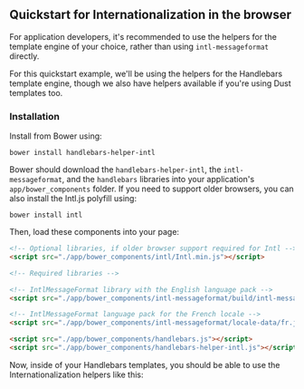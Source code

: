 ## Quickstart for Internationalization in the browser

For application developers, it's recommended to use the helpers for the template engine of your choice, rather than using `intl-messageformat` directly.

For this quickstart example, we'll be using the helpers for the Handlebars template engine, though we also have helpers available if you're using Dust templates too.

### Installation

Install from Bower using:

```
bower install handlebars-helper-intl
```

Bower should download the `handlebars-helper-intl`, the `intl-messageformat`, and the `handlebars` libraries into your application's `app/bower_components` folder. If you need to support older browsers, you can also install the Intl.js polyfill using:

```
bower install intl
```

Then, load these components into your page:

```html
<!-- Optional libraries, if older browser support required for Intl -->
<script src="./app/bower_components/intl/Intl.min.js"></script>

<!-- Required libraries -->

<!-- IntlMessageFormat library with the English language pack -->
<script src="./app/bower_components/intl-messageformat/build/intl-messageformat.en.min.js"></script>

<!-- IntlMessageFormat language pack for the French locale -->
<script src="./app/bower_components/intl-messageformat/locale-data/fr.js"></script>

<script src="./app/bower_components/handlebars.js"></script>
<script src="./app/bower_components/handlebars-helper-intl.js"></script>
```

Now, inside of your Handlebars templates, you should be able to use the Internationalization helpers like this:


